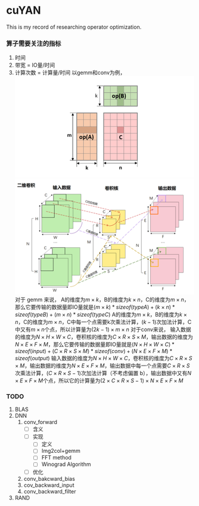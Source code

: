 # cuYAN
This is my record of researching operator optimization.

### 算子需要关注的指标
1. 时间
2. 带宽 = IO量/时间
3. 计算次数 = 计算量/时间
以gemm和conv为例，
![gemm](./img/gemm.png)
![conv](./img/conv.png)
对于 gemm 来说，
A的维度为$m×k$，B的维度为$k×n$，C的维度为$m×n$，那么它要传输的数据量即IO量就是$(m×k)*sizeof(typeA)+(k×n)*sizeof(typeB)+(m×n)*sizeof(typeC)$
A的维度为$m×k$，B的维度为$k×n$，C的维度为$m×n$，C中每一个点需要k次乘法计算，$(k-1)$次加法计算，C中又有$m×n$个点，所以计算量为$(2k-1)×m×n$
对于conv来说，
输入数据的维度为$N×H×W×C$，卷积核的维度为$C×R×S×M$，输出数据的维度为$N×E×F×M$，那么它要传输的数据量即IO量就是$(N×H×W×C)*sizeof(input)+(C×R×S×M)*sizeof(conv)+(N×E×F×M)*sizeof(output)$
输入数据的维度为$N×H×W×C$，卷积核的维度为$C×R×S×M$，输出数据的维度为$N×E×F×M$，输出数据中每一个点需要$C×R×S$次乘法计算，$(C×R×S-1)$次加法计算（不考虑偏置 b），输出数据中又有$N×E×F×M$个点，所以它的计算量为$(2×C×R×S-1)×N×E×F×M$



### TODO
1. BLAS
2. DNN
    1. conv_forward
        - [ ] 含义
        - [ ] 实现
            - [ ] 定义
            - [ ] Img2col+gemm
            - [ ] FFT method
            - [ ] Winograd Algorithm
        - [ ] 优化
    2. conv_bakcward_bias
    3. cov_backward_input
    4. conv_backward_filter
3. RAND